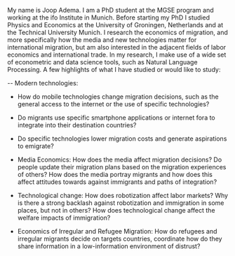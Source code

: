 ---
---
My name is Joop Adema. I am a PhD student at the MGSE program and working at the ifo Institute in Munich. Before starting my PhD I studied Physics and Economics at the University of Groningen, Netherlands and at the Technical University Munich. I research the economics of migration, and more specifically how the media and new technologies matter for international migration, but am also interested in the adjacent fields of labor economics and international trade. In my research, I make use of a wide set of econometric and data science tools, such as Natural Language Processing. A few highlights of what I have studied or would like to study:


-- Modern technologies: 
- How do mobile technologies change migration decisions, such as the general access to the internet or the use of specific technologies? 
- Do migrants use specific smartphone applications or internet fora to integrate into their destination countries?
- Do specific technologies lower migration costs and generate aspirations to emigrate?

- Media Economics:
How does the media affect migration decisions? Do people update their migration plans based on the migration experiences of others?
How does the media portray migrants and how does this affect attitudes towards against immigrants and paths of integration?

- Technological change: 
How does robotization affect labor markets? Why is there a strong backlash against robotization and immigration in some places, but not in others?
How does technological change affect the welfare impacts of immigration? 

- Economics of Irregular and Refugee Migration:
How do refugees and irregular migrants decide on targets countries, coordinate how do they share information in a low-information environment of distrust?
